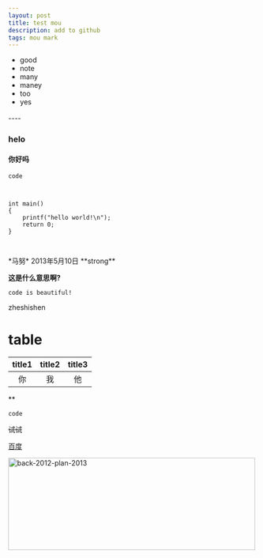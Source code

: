 ```yaml
---
layout: post
title: test mou
description: add to github
tags: mou mark
---
```

<!--
<script type="text/javascript" src="http://alexgorbatchev.com/pub/sh/current/scripts/shBrushCpp.js"></script>
-->

<script type="text/javascript" src="/js/syntax-js/shBrushCpp.js"></script>


* good
* note
* many
* maney
* too
* yes

----　



### helo

#### 你好吗


`code`
<p>
<code>
<pre class="brush: cpp">
int main()
{
	printf("hello world!\n");
	return 0;
}
</pre>
</code>
</p>
*马努*
2013年5月10日
**strong**

**这是什么意思啊?**

```
code is beautiful!
```

zheshishen

# table

|title1 |title2|title3|
|:-------:|:-------:|:------:|
|你		|我		|			他 |


**

`code`

~~试试~~

[百度](http://baidu.com)

<a href="http://www.flickr.com/photos/95621335@N02/8725348847/" title="back-2012-plan-2013 by top us, on Flickr"><img src="http://farm8.staticflickr.com/7356/8725348847_a6c71451e4.jpg" width="500" height="187" alt="back-2012-plan-2013"></a>





